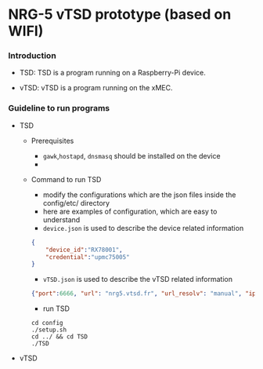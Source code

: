 # NRG-5 vTSD prototype (based on WIFI)

### Introduction

- TSD: TSD is a program running on a Raspberry-Pi device.

- vTSD: vTSD is a program running on the xMEC.

### Guideline to run programs

- TSD

    - Prerequisites
        - `gawk`,`hostapd`, `dnsmasq` should be installed on the device
        - 

    - Command to run TSD
        - modify the configurations which are the json files inside the config/etc/ directory
        - here are examples of configuration, which are easy to understand
        - `device.json` is used to describe the device related information
        
        ```json
        {
            "device_id":"RX78001",
            "credential":"upmc75005"
        }
        ```
        
        - `vTSD.json` is used to describe the vTSD related information

        ```json
        {"port":6666, "url": "nrg5.vtsd.fr", "url_resolv": "manual", "ip":"132.227.122.22"}
        ```
        - run TSD

        ```
        cd config
        ./setup.sh
        cd ../ && cd TSD
        ./TSD
        ```

- vTSD

```
```
